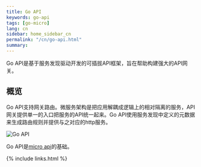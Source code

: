 ```yaml
---
title: Go API
keywords: go-api
tags: [go-micro]
lang: cn
sidebar: home_sidebar_cn
permalink: "/cn/go-api.html"
summary: 
---
```


Go API是基于服务发现驱动开发的可插拔API框架，旨在帮助构建强大的API网关。

## 概览

Go API支持网关路由。微服务架构是把应用解耦成逻辑上的相对隔离的服务，API网关提供单一的入口把服务的API统一起来。Go API使用服务发现中定义的元数据来生成路由规则并提供与之对应的http服务。

<img src="https://micro.mu/docs/images/go-api.png?v=1" alt="Go API" />

Go API是[micro api](https://micro.mu/docs/api_cn.html)的基础。

{% include links.html %}
